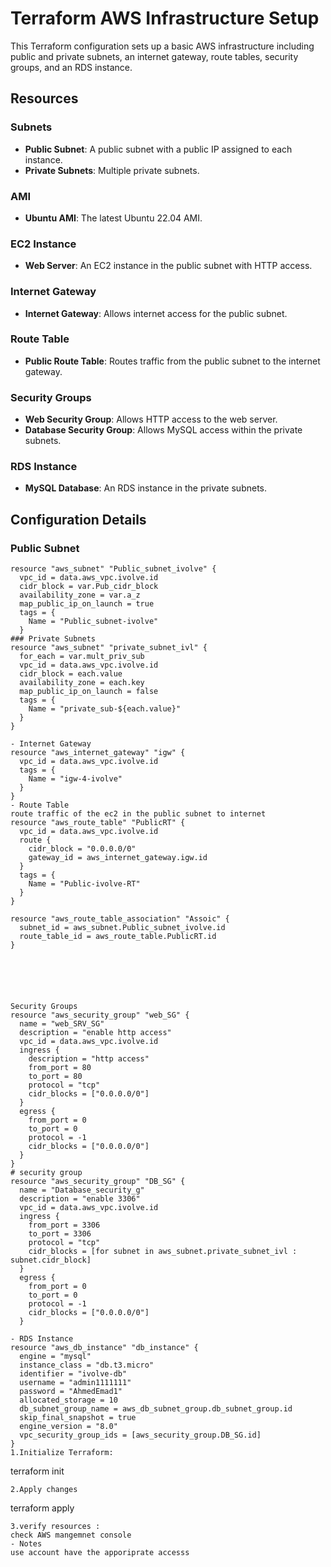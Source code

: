 # Terraform AWS Infrastructure Setup

This Terraform configuration sets up a basic AWS infrastructure including public and private subnets, an internet gateway, route tables, security groups, and an RDS instance.

## Resources

### Subnets
- **Public Subnet**: A public subnet with a public IP assigned to each instance.
- **Private Subnets**: Multiple private subnets.

### AMI
- **Ubuntu AMI**: The latest Ubuntu 22.04 AMI.

### EC2 Instance
- **Web Server**: An EC2 instance in the public subnet with HTTP access.

### Internet Gateway
- **Internet Gateway**: Allows internet access for the public subnet.

### Route Table
- **Public Route Table**: Routes traffic from the public subnet to the internet gateway.

### Security Groups
- **Web Security Group**: Allows HTTP access to the web server.
- **Database Security Group**: Allows MySQL access within the private subnets.

### RDS Instance
- **MySQL Database**: An RDS instance in the private subnets.

## Configuration Details

### Public Subnet
```hcl
resource "aws_subnet" "Public_subnet_ivolve" {
  vpc_id = data.aws_vpc.ivolve.id
  cidr_block = var.Pub_cidr_block
  availability_zone = var.a_z
  map_public_ip_on_launch = true
  tags = {
    Name = "Public_subnet-ivolve"
  }
### Private Subnets
resource "aws_subnet" "private_subnet_ivl" {
  for_each = var.mult_priv_sub
  vpc_id = data.aws_vpc.ivolve.id
  cidr_block = each.value
  availability_zone = each.key
  map_public_ip_on_launch = false
  tags = {
    Name = "private_sub-${each.value}"
  }
}

- Internet Gateway
resource "aws_internet_gateway" "igw" {
  vpc_id = data.aws_vpc.ivolve.id
  tags = {
    Name = "igw-4-ivolve"
  }
}
- Route Table
route traffic of the ec2 in the public subnet to internet 
resource "aws_route_table" "PublicRT" {
  vpc_id = data.aws_vpc.ivolve.id
  route {
    cidr_block = "0.0.0.0/0"
    gateway_id = aws_internet_gateway.igw.id
  }
  tags = {
    Name = "Public-ivolve-RT"
  }
}

resource "aws_route_table_association" "Assoic" {
  subnet_id = aws_subnet.Public_subnet_ivolve.id
  route_table_id = aws_route_table.PublicRT.id
}






Security Groups
resource "aws_security_group" "web_SG" {
  name = "web_SRV_SG"
  description = "enable http access"
  vpc_id = data.aws_vpc.ivolve.id
  ingress {
    description = "http access"
    from_port = 80
    to_port = 80
    protocol = "tcp"
    cidr_blocks = ["0.0.0.0/0"]
  }
  egress {
    from_port = 0
    to_port = 0
    protocol = -1
    cidr_blocks = ["0.0.0.0/0"]
  }
}
# security group
resource "aws_security_group" "DB_SG" {
  name = "Database_security_g"
  description = "enable 3306"
  vpc_id = data.aws_vpc.ivolve.id
  ingress {
    from_port = 3306
    to_port = 3306
    protocol = "tcp"
    cidr_blocks = [for subnet in aws_subnet.private_subnet_ivl : subnet.cidr_block]
  }
  egress {
    from_port = 0
    to_port = 0
    protocol = -1
    cidr_blocks = ["0.0.0.0/0"]
  }

- RDS Instance
resource "aws_db_instance" "db_instance" {
  engine = "mysql"
  instance_class = "db.t3.micro"
  identifier = "ivolve-db"
  username = "admin1111111"
  password = "AhmedEmad1"
  allocated_storage = 10
  db_subnet_group_name = aws_db_subnet_group.db_subnet_group.id
  skip_final_snapshot = true
  engine_version = "8.0"
  vpc_security_group_ids = [aws_security_group.DB_SG.id]
}
1.Initialize Terraform:
```
terraform init

```
2.Apply changes
```
terraform apply 
```
3.verify resources :
check AWS mangemnet console
- Notes
use account have the apporiprate accesss
